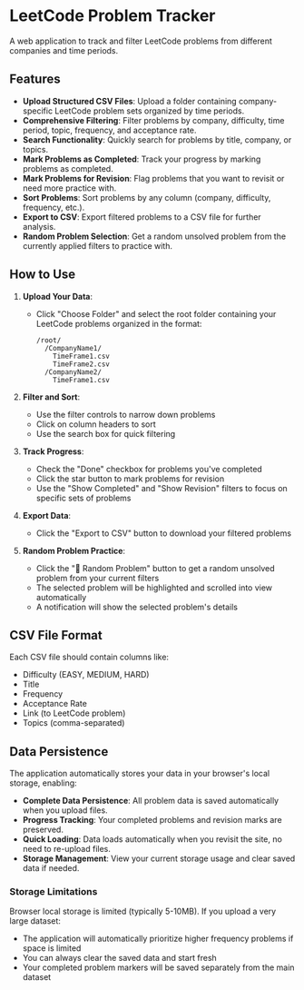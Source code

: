 # LeetCode Problem Tracker

A web application to track and filter LeetCode problems from different companies and time periods.

## Features

- **Upload Structured CSV Files**: Upload a folder containing company-specific LeetCode problem sets organized by time periods.
- **Comprehensive Filtering**: Filter problems by company, difficulty, time period, topic, frequency, and acceptance rate.
- **Search Functionality**: Quickly search for problems by title, company, or topics.
- **Mark Problems as Completed**: Track your progress by marking problems as completed.
- **Mark Problems for Revision**: Flag problems that you want to revisit or need more practice with.
- **Sort Problems**: Sort problems by any column (company, difficulty, frequency, etc.).
- **Export to CSV**: Export filtered problems to a CSV file for further analysis.
- **Random Problem Selection**: Get a random unsolved problem from the currently applied filters to practice with.

## How to Use

1. **Upload Your Data**:
   - Click "Choose Folder" and select the root folder containing your LeetCode problems organized in the format:
     ```
     /root/
       /CompanyName1/
         TimeFrame1.csv
         TimeFrame2.csv
       /CompanyName2/
         TimeFrame1.csv
     ```

2. **Filter and Sort**:
   - Use the filter controls to narrow down problems
   - Click on column headers to sort
   - Use the search box for quick filtering

3. **Track Progress**:
   - Check the "Done" checkbox for problems you've completed
   - Click the star button to mark problems for revision
   - Use the "Show Completed" and "Show Revision" filters to focus on specific sets of problems

4. **Export Data**:
   - Click the "Export to CSV" button to download your filtered problems

5. **Random Problem Practice**:
   - Click the "🎲 Random Problem" button to get a random unsolved problem from your current filters
   - The selected problem will be highlighted and scrolled into view automatically
   - A notification will show the selected problem's details

## CSV File Format

Each CSV file should contain columns like:
- Difficulty (EASY, MEDIUM, HARD)
- Title
- Frequency
- Acceptance Rate
- Link (to LeetCode problem)
- Topics (comma-separated)

## Data Persistence

The application automatically stores your data in your browser's local storage, enabling:

- **Complete Data Persistence**: All problem data is saved automatically when you upload files.
- **Progress Tracking**: Your completed problems and revision marks are preserved.
- **Quick Loading**: Data loads automatically when you revisit the site, no need to re-upload files.
- **Storage Management**: View your current storage usage and clear saved data if needed.

### Storage Limitations

Browser local storage is limited (typically 5-10MB). If you upload a very large dataset:

- The application will automatically prioritize higher frequency problems if space is limited
- You can always clear the saved data and start fresh
- Your completed problem markers will be saved separately from the main dataset
